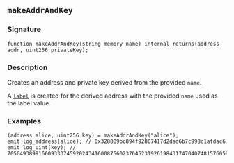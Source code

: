 ## `makeAddrAndKey`

### Signature

```solidity
function makeAddrAndKey(string memory name) internal returns(address addr, uint256 privateKey);
```

### Description

Creates an address and private key derived from the provided `name`.

A [`label`](../../cheatcodes/label.md) is created for the derived address with the provided `name` used as the label value.

### Examples

```solidity
(address alice, uint256 key) = makeAddrAndKey("alice");
emit log_address(alice); // 0x328809bc894f92807417d2dad6b7c998c1afdac6
emit log_uint(key); // 70564938991660933374592024341600875602376452319261984317470407481576058979585
```
